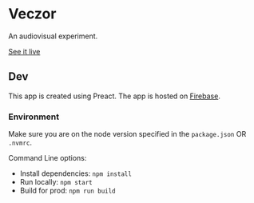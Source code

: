 # Veczor
An audiovisual experiment.

[See it live](https://veczor.web.app)


## Dev
This app is created using Preact.
The app is hosted on [Firebase](https://firebase.com/).

### Environment
Make sure you are on the node version specified in the `package.json` OR `.nvmrc`.

Command Line options:
- Install dependencies: `npm install`
- Run locally: `npm start`
- Build for prod: `npm run build`
